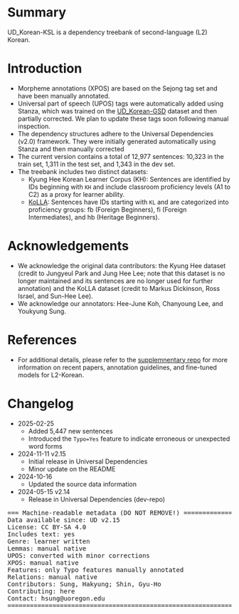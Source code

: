 # Summary
UD_Korean-KSL is a dependency treebank of second-language (L2) Korean.

# Introduction
- Morpheme annotations (XPOS) are based on the Sejong tag set and have been manually annotated.
- Universal part of speech (UPOS) tags were automatically added using Stanza, which was trained on the [UD_Korean-GSD](https://github.com/UniversalDependencies/UD_Korean-GSD) dataset and then partially corrected. We plan to update these tags soon following manual inspection.
- The dependency structures adhere to the Universal Dependencies (v2.0) framework. They were initially generated automatically using Stanza and then manually corrected 
- The current version contains a total of 12,977 sentences: 10,323 in the train set, 1,311 in the test set, and 1,343 in the dev set.
- The treebank includes two distinct datasets:
  - Kyung Hee Korean Learner Corpus (KH): Sentences are identified by IDs beginning with `KH` and include classroom proficiency levels (A1 to C2) as a proxy for learner ability.
  - [KoLLA](https://cl.indiana.edu/~kolla/): Sentences have IDs starting with `KL` and are categorized into proficiency groups: fb (Foreign Beginners), fi (Foreign Intermediates), and hb (Heritage Beginners).

# Acknowledgements

- We acknowledge the original data contributors: the Kyung Hee dataset (credit to Jungyeul Park and Jung Hee Lee; note that this dataset is no longer maintained and its sentences are no longer used for further annotation) and the KoLLA dataset (credit to Markus Dickinson, Ross Israel, and Sun-Hee Lee).
- We acknowledge our annotators: Hee-June Koh, Chanyoung Lee, and Youkyung Sung.

# References 
- For additional details, please refer to the [supplemnentary repo](https://github.com/NLPxL2Korean/UD-KSL) for more information on recent papers, annotation guidelines, and fine-tuned models for L2-Korean.

# Changelog

* 2025-02-25
  * Added 5,447 new sentences
  * Introduced the `Typo=Yes` feature to indicate erroneous or unexpected word forms
* 2024-11-11 v2.15
  * Initial release in Universal Dependencies
  * Minor update on the README
* 2024-10-16
  * Updated the source data information
* 2024-05-15 v2.14
  * Release in Universal Dependencies (dev-repo)

<pre>
=== Machine-readable metadata (DO NOT REMOVE!) ================================
Data available since: UD v2.15
License: CC BY-SA 4.0
Includes text: yes
Genre: learner written
Lemmas: manual native
UPOS: converted with minor corrections
XPOS: manual native
Features: only Typo features manually annotated
Relations: manual native
Contributors: Sung, Hakyung; Shin, Gyu-Ho
Contributing: here
Contact: hsung@uoregon.edu
===============================================================================
</pre>